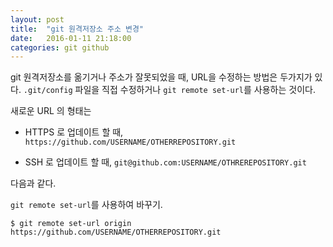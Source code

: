 ```yaml
---
layout: post
title:  "git 원격저장소 주소 변경"
date:   2016-01-11 21:18:00
categories: git github
---
```


git 원격저장소를 옮기거나 주소가 잘못되었을 때, URL을 수정하는 방법은 두가지가 있다. `.git/config` 파일을 직접 수정하거나 `git remote set-url`를 사용하는 것이다.

새로운 URL 의 형태는
 
   - HTTPS 로 업데이트 할 때,
   `https://github.com/USERNAME/OTHERREPOSITORY.git`

   - SSH 로 업데이트 할 때,
   `git@github.com:USERNAME/OTHREREPOSITORY.git`

다음과 같다.

`git remote set-url`를 사용하여 바꾸기.

```
$ git remote set-url origin https://github.com/USERNAME/OTHERREPOSITORY.git
```
